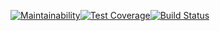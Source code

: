 [![Maintainability](https://api.codeclimate.com/v1/badges/1edd2259d02eb84fb610/maintainability)](https://codeclimate.com/github/vikzh/project-lvl2-s463/maintainability)[![Test Coverage](https://api.codeclimate.com/v1/badges/1edd2259d02eb84fb610/test_coverage)](https://codeclimate.com/github/vikzh/project-lvl2-s463/test_coverage)[![Build Status](https://travis-ci.org/vikzh/project-lvl2-s463.svg?branch=master)](https://travis-ci.org/vikzh/project-lvl2-s463)